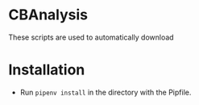 # CBAnalysis

These scripts are used to automatically download

# Installation

- Run `pipenv install` in the directory with the Pipfile.
